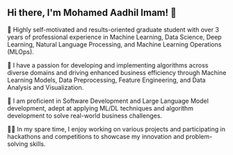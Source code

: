 ## Hi there, I'm Mohamed Aadhil Imam! 👋

🌟 Highly self-motivated and results-oriented graduate student with over 3 years of professional experience in Machine Learning, Data Science, Deep Learning, Natural Language Processing, and Machine Learning Operations (MLOps).

🚀 I have a passion for developing and implementing algorithms across diverse domains and driving enhanced business efficiency through Machine Learning Models, Data Preprocessing, Feature Engineering, and Data Analysis and Visualization.

🔭 I am proficient in Software Development and Large Language Model development, adept at applying ML/DL techniques and algorithm development to solve real-world business challenges.

👨‍💻 In my spare time, I enjoy working on various projects and participating in hackathons and competitions to showcase my innovation and problem-solving skills.

